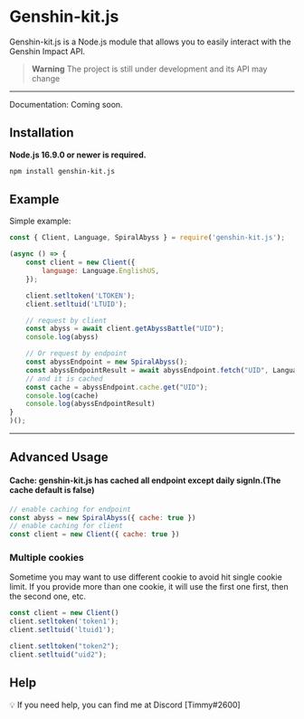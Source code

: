 # Genshin-kit.js

Genshin-kit.js is a Node.js module that allows you to easily interact with the Genshin Impact API.

> **Warning**
> The project is still under development and its API may change

---

Documentation: Coming soon.

## Installation
**Node.js 16.9.0 or newer is required.**

```bash
npm install genshin-kit.js
```

## Example

Simple example:

```javascript
const { Client, Language, SpiralAbyss } = require('genshin-kit.js');

(async () => {
    const client = new Client({
        language: Language.EnglishUS,
    });

    client.setltoken('LTOKEN');
    client.setltuid('LTUID');

    // request by client
    const abyss = await client.getAbyssBattle("UID");
    console.log(abyss)

    // Or request by endpoint
    const abyssEndpoint = new SpiralAbyss();
    const abyssEndpointResult = await abyssEndpoint.fetch("UID", Language.ChineseTW, `ltoken=YOUR_LTOKEN;ltuid=YOUR_LTUID`);
    // and it is cached
    const cache = abyssEndpoint.cache.get("UID");
    console.log(cache)
    console.log(abyssEndpointResult)
}
)();
```
---
## Advanced Usage

#### Cache: genshin-kit.js has cached all endpoint except daily signIn.(The cache default is false)

```javascript
// enable caching for endpoint
const abyss = new SpiralAbyss({ cache: true }) 
// enable caching for client
const client = new Client({ cache: true })
```

### Multiple cookies
Sometime you may want to use different cookie to avoid hit single cookie limit.
If you provide more than one cookie, it will use the first one first, then the second one, etc.

```javascript
const client = new Client()
client.setltoken('token1');
client.setltuid('ltuid1');

client.setltoken("token2");
client.setltuid("uid2");
```

## Help
💡 If you need help, you can find me at Discord [Timmy#2600]
